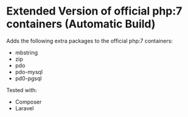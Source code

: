 # Extended Version of official php:7 containers (Automatic Build)
Adds the following extra packages to the official php:7 containers:

* mbstring
* zip
* pdo
* pdo-mysql
* pd0-pgsql

Tested with:
	
* Composer
* Laravel
